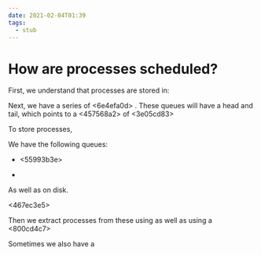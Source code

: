 ```yaml
---
date: 2021-02-04T01:39
tags: 
  - stub
---
```


# How are processes scheduled?

First, we understand that processes are stored in: <af4b7678> 

Next, we have a series of <6e4efa0d> . These queues will have a head and tail, which points to a <457568a2> of <3e05cd83> 

To store processes,

We have the following queues:

- <55993b3e> 

- <d71fa8ba> 

As well as on disk.

<467ec3e5>

Then we extract processes from these using <d17f223b> 
as well as using a <800cd4c7> 

Sometimes we also have a <c48fbaad> 
